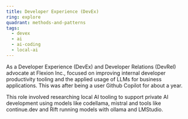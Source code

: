 ```yaml
---
title: Developer Experience (DevEx)
ring: explore
quadrant: methods-and-patterns
tags:
  - devex
  - ai
  - ai-coding
  - local-ai
---
```


As a Developer Experience (DevEx) and Developer Relations (DevRel) advocate at Flexion Inc., focused on improving internal developer productivity tooling and the applied usage of LLMs for business applications. This was after being a user Github Copilot for about a year.

This role involved researching local AI tooling to support private AI development using models like codellama, mistral and tools like continue.dev and Rift running models with ollama and LMStudio.